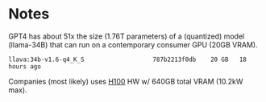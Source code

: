 # Notes

GPT4 has about 51x the size (1.76T parameters) of a (quantized) model
(llama-34B) that can run on a contemporary consumer GPU (20GB VRAM).

```
llava:34b-v1.6-q4_K_S                   787b2213f0db    20 GB   18 hours ago
```

Companies (most likely) uses
[H100](https://resources.nvidia.com/en-us-dgx-systems/ai-enterprise-dgx) HW w/
640GB total VRAM (10.2kW max).
